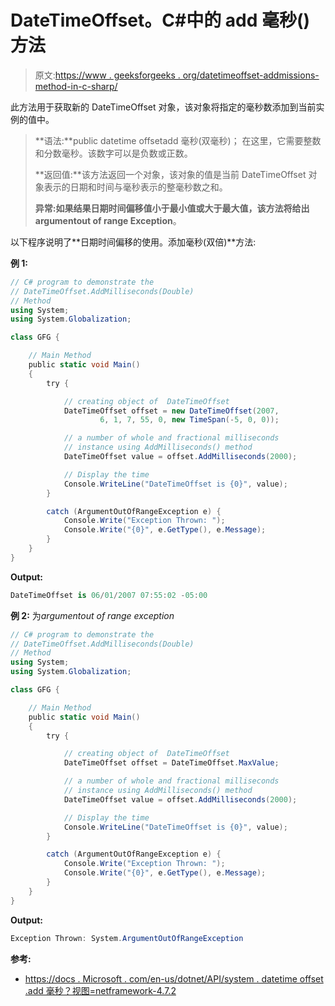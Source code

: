 # DateTimeOffset。C#中的 add 毫秒()方法

> 原文:[https://www . geeksforgeeks . org/datetimeoffset-addmissions-method-in-c-sharp/](https://www.geeksforgeeks.org/datetimeoffset-addmilliseconds-method-in-c-sharp/)

此方法用于获取新的 DateTimeOffset 对象，该对象将指定的毫秒数添加到当前实例的值中。

> **语法:**public datetime offsetadd 毫秒(双毫秒)；
> 在这里，它需要整数和分数毫秒。该数字可以是负数或正数。
> 
> **返回值:**该方法返回一个对象，该对象的值是当前 DateTimeOffset 对象表示的日期和时间与毫秒表示的整毫秒数之和。
> 
> **异常:**如果结果日期时间偏移值小于最小值或大于最大值，该方法将给出**argumentout of range Exception**。

以下程序说明了**日期时间偏移的使用。添加毫秒(双倍)**方法:

**例 1:**

```cs
// C# program to demonstrate the
// DateTimeOffset.AddMilliseconds(Double)
// Method
using System;
using System.Globalization;

class GFG {

    // Main Method
    public static void Main()
    {
        try {

            // creating object of  DateTimeOffset
            DateTimeOffset offset = new DateTimeOffset(2007,
                    6, 1, 7, 55, 0, new TimeSpan(-5, 0, 0));

            // a number of whole and fractional milliseconds
            // instance using AddMilliseconds() method
            DateTimeOffset value = offset.AddMilliseconds(2000);

            // Display the time
            Console.WriteLine("DateTimeOffset is {0}", value);
        }

        catch (ArgumentOutOfRangeException e) {
            Console.Write("Exception Thrown: ");
            Console.Write("{0}", e.GetType(), e.Message);
        }
    }
}
```

**Output:**

```cs
DateTimeOffset is 06/01/2007 07:55:02 -05:00

```

**例 2:** 为*argumentout of range exception*

```cs
// C# program to demonstrate the
// DateTimeOffset.AddMilliseconds(Double)
// Method
using System;
using System.Globalization;

class GFG {

    // Main Method
    public static void Main()
    {
        try {

            // creating object of  DateTimeOffset
            DateTimeOffset offset = DateTimeOffset.MaxValue;

            // a number of whole and fractional milliseconds
            // instance using AddMilliseconds() method
            DateTimeOffset value = offset.AddMilliseconds(2000);

            // Display the time
            Console.WriteLine("DateTimeOffset is {0}", value);
        }

        catch (ArgumentOutOfRangeException e) {
            Console.Write("Exception Thrown: ");
            Console.Write("{0}", e.GetType(), e.Message);
        }
    }
}
```

**Output:**

```cs
Exception Thrown: System.ArgumentOutOfRangeException

```

**参考:**

*   [https://docs . Microsoft . com/en-us/dotnet/API/system . datetime offset .add 毫秒？视图=netframework-4.7.2](https://docs.microsoft.com/en-us/dotnet/api/system.datetimeoffset.addmilliseconds?view=netframework-4.7.2)